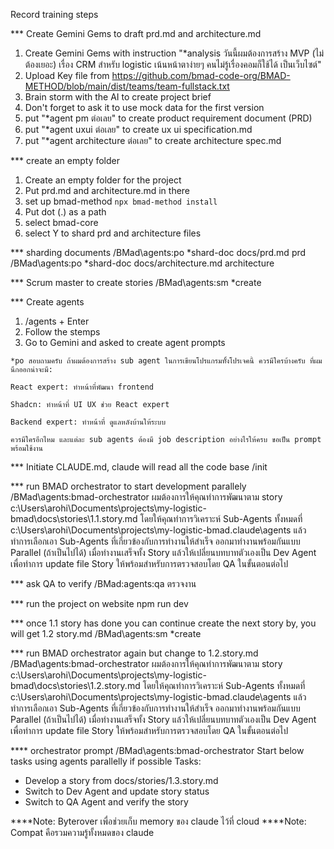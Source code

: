 Record training steps


*** Create Gemini Gems to draft prd.md and architecture.md
1. Create Gemini Gems with instruction "*analysis วันนี้ผมต้องการสร้าง MVP (ไม่ต้องเยอะ) เรื่อง CRM สำหรับ logistic เน้นหน้าตาง่ายๆ คนไม่รู้เรื่องคอมก็ใช้ได้ เป็นเว็บไซต์"
2. Upload Key file from https://github.com/bmad-code-org/BMAD-METHOD/blob/main/dist/teams/team-fullstack.txt
3. Brain storm with the AI to create project brief
4. Don't forget to ask it to use mock data for the first version
5. put "*agent pm ต่อเลย" to create product requirement document (PRD)
6. put "*agent uxui ต่อเลย" to create ux ui specification.md
7. put "*agent architecture ต่อเลย" to create architecture spec.md

*** create an empty folder
1. Create an empty folder for the project
2. Put prd.md and architecture.md in there
3. set up bmad-method `npx bmad-method install`
4. Put dot (.) as a path
5. select bmad-core
6. select Y to shard prd and architecture files

*** sharding documents
/BMad\agents:po *shard-doc docs/prd.md prd
/BMad\agents:po *shard-doc docs/architecture.md architecture

*** Scrum master to create stories
/BMad\agents:sm *create

*** Create agents
1. /agents + Enter
2. Follow the stemps
3. Go to Gemini and asked to create agent prompts
```
*po สอบถามครับ ถ้าผมต้องการสร้าง sub agent ในการเขียนโปรแกรมทั้้งโปรเจคนี้ ควรมีใครบ้างครับ ที่ผมนึกออกน่าจะมี:

React expert: ทำหน้าที่พัฒนา frontend

Shadcn: ทำหน้าที่ UI UX ช่วย React expert

ฺBackend expert: ทำหน้าที่ ดูแลหลังบ้านให้ระบบ

ควรมีใครอีกไหม และแต่ละ sub agents ต้องมี job description อย่างไรให้ครบ ขอเป็น prompt พร้อมใช้งาน
```

*** Initiate CLAUDE.md, claude will read all the code base
/init


*** run BMAD orchestrator to start development parallely
 /BMad\agents:bmad-orchestrator ผมต้องการให้คุณทำการพัฒนาตาม story c:\Users\arohi\Documents\projects\my-logistic-bmad\docs\stories\1.1.story.md โดยให้คุณทำการวิเคราะห์ Sub-Agents ทั้งหมดที่ c:\Users\arohi\Documents\projects\my-logistic-bmad\.claude\agents แล้วทำการเลือกเอา Sub-Agents ที่เกี่ยวข้องกับการทำงานให้สำเร็จ ออกมาทำงานพร้อมกันแบบ Parallel (ถ้าเป็นไปได้) เมื่อทำงานเสร็จทั้ง Story แล้วให้เปลี่ยนบทบาทตัวเองเป็น Dev Agent เพื่อทำการ update file Story ให้พร้อมสำหรับการตรวจสอบโดย QA ในขั้นตอนต่อไป

*** ask QA to verify
/BMad:agents:qa ตรวจงาน


*** run the project on website
npm run dev

*** once 1.1 story has done you can continue create the next story by, you will get 1.2 story.md
/BMad\agents:sm *create

*** run BMAD orchestrator again but change to 1.2.story.md
/BMad\agents:bmad-orchestrator ผมต้องการให้คุณทำการพัฒนาตาม story c:\Users\arohi\Documents\projects\my-logistic-bmad\docs\stories\1.2.story.md โดยให้คุณทำการวิเคราะห์ Sub-Agents ทั้งหมดที่ c:\Users\arohi\Documents\projects\my-logistic-bmad\.claude\agents แล้วทำการเลือกเอา Sub-Agents ที่เกี่ยวข้องกับการทำงานให้สำเร็จ ออกมาทำงานพร้อมกันแบบ Parallel (ถ้าเป็นไปได้) เมื่อทำงานเสร็จทั้ง Story แล้วให้เปลี่ยนบทบาทตัวเองเป็น Dev Agent เพื่อทำการ update file Story ให้พร้อมสำหรับการตรวจสอบโดย QA ในขั้นตอนต่อไป


**** orchestrator prompt
/BMad\agents:bmad-orchestrator Start below tasks using agents parallelly if possible
Tasks:
- Develop a story from docs/stories/1.3.story.md
- Switch to Dev Agent and update story status
- Switch to QA Agent and verify the story



****Note: Byterover เพื่อช่วยเก็บ memory ของ claude ไว้ที่ cloud
****Note: Compat คือรวมความรู้ทั้งหมดของ claude
